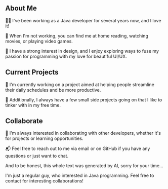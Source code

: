 ## About Me

👨‍💻 I've been working as a Java developer for several years now, and I love it!

🏡 When I'm not working, you can find me at home reading, watching movies, or playing video games.

🎨 I have a strong interest in design, and I enjoy exploring ways to fuse my passion for programming with my love for beautiful UI/UX.

## Current Projects

🚀 I'm currently working on a project aimed at helping people streamline their daily schedules and be more productive.

📝 Additionally, I always have a few small side projects going on that I like to tinker with in my free time.

## Collaborate

🤝 I'm always interested in collaborating with other developers, whether it's for projects or learning opportunities.

📬 Feel free to reach out to me via email or on GitHub if you have any questions or just want to chat. 

And to be honest, this whole text was generated by AI, sorry for your time...

I'm just a regular guy, who interested in Java programming. Feel free to contact for interesting collaborations!

